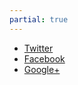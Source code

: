 ```yaml
---
partial: true
---
```

<ul class="social-networks-list">
    <li class="social-network">
        <a href="https://twitter.com/Revermont_Bike" class="social-network-icon icon-twitter">Twitter</a>
    </li>
    <li class="social-network">
        <a href="https://www.facebook.com/pages/VTT-dans-le-Revermont/1508396026076321" class="social-network-icon icon-facebook">Facebook</a>
    </li>
    <li class="social-network">
        <a href="https://plus.google.com/107813370030366851762" rel="publisher" class="social-network-icon icon-gplus">Google+</a>
    </li>
</ul>
